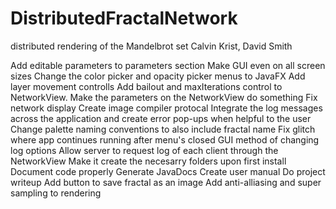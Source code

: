 # DistributedFractalNetwork
distributed rendering of the Mandelbrot set
Calvin Krist, David Smith


Add editable parameters to parameters section
Make GUI even on all screen sizes
Change the color picker and opacity picker menus to JavaFX
Add layer movement controlls
Add bailout and maxIterations control to NetworkView. Make the parameters on the NetworkView do something
Fix network display
Create image compiler protocal
Integrate the log messages across the application and create error pop-ups when helpful to the user
Change palette naming conventions to also include fractal name
Fix glitch where app continues running after menu's closed
GUI method of changing log options
Allow server to request log of each client through the NetworkView
Make it create the necesarry folders upon first install
Document code properly
Generate JavaDocs
Create user manual
Do project writeup
Add button to save fractal as an image
Add anti-alliasing and super sampling to rendering
